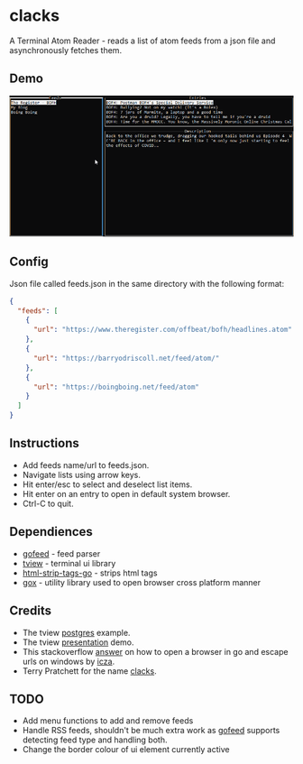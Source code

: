 # clacks
A Terminal Atom Reader - reads a list of atom feeds from a json file and asynchronously fetches them.

## Demo
![demo](img/clacksDemo.gif)

## Config
Json file called feeds.json in the same directory with the following format:
```json
{
  "feeds": [
    {
      "url": "https://www.theregister.com/offbeat/bofh/headlines.atom"
    },
    {
      "url": "https://barryodriscoll.net/feed/atom/"
    },
    {
      "url": "https://boingboing.net/feed/atom"
    }
  ]
}
```

## Instructions
- Add feeds name/url to feeds.json. 
- Navigate lists using arrow keys. 
- Hit enter/esc to select and deselect list items.
- Hit enter on an entry to open in default system browser.  
- Ctrl-C to quit.

## Dependiences 
- [gofeed](https://github.com/mmcdole/gofeed) - feed parser
- [tview](https://github.com/rivo/tview) - terminal ui library
- [html-strip-tags-go](https://github.com/grokify/html-strip-tags-go) - strips html tags
- [gox](https://github.com/icza/gox) - utility library used to open browser cross platform manner

## Credits
- The tview [postgres](https://github.com/rivo/tview/wiki/Postgres) example.
- The tview [presentation](https://github.com/rivo/tview/tree/master/demos/presentation) demo.  
- This stackoverflow [answer](https://stackoverflow.com/questions/39320371/how-start-web-server-to-open-page-in-browser-in-golang) on how to open a browser in go and escape urls on windows by [icza](https://stackoverflow.com/users/1705598/icza).
- Terry Pratchett for the name [clacks](https://discworld.fandom.com/wiki/Clacks).

## TODO
- Add menu functions to add and remove feeds
- Handle RSS feeds, shouldn't be much extra work as [gofeed](https://github.com/mmcdole/gofeed) supports detecting feed type and handling both.
- Change the border colour of ui element currently active

